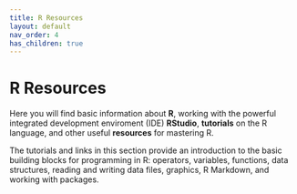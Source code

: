 ```yaml
---
title: R Resources
layout: default
nav_order: 4
has_children: true
---
```


# R Resources

Here you will find basic information about **R**, working with the powerful integrated development enviroment (IDE) **RStudio**, **tutorials** on the R language, and other useful **resources** for mastering R.

The tutorials and links in this section provide an introduction to the basic building blocks for programming in R: operators, variables, functions, data structures, reading and writing data files, graphics, R Markdown, and working with packages.
